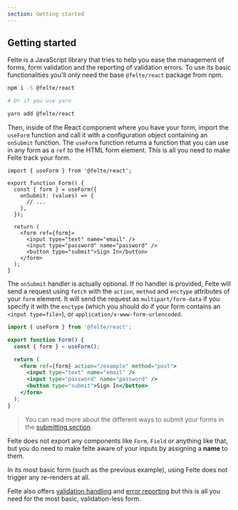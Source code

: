 ```yaml
---
section: Getting started
---
```


## Getting started

Felte is a JavaScript library that tries to help you ease the management of forms, form validation and the reporting of validation errors. To use its basic functionalities you'll only need the base `@felte/react` package from npm.

```sh
npm i -S @felte/react

# Or if you use yarn

yarn add @felte/react
```

Then, inside of the React component where you have your form, import the `useForm` function and call it with a configuration object containing an `onSubmit` function. The `useForm` function returns a function that you can use in any form as a `ref` to the HTML form element. This is all you need to make Felte track your form.

```tsx
import { useForm } from '@felte/react';

export function Form() {
  const { form } = useForm({
    onSubmit: (values) => {
      // ...
    },
  });

  return (
    <form ref={form}>
      <input type="text" name="email" />
      <input type="password" name="password" />
      <button type="submit">Sign In</button>
    </form>
  );
}
```

The `onSubmit` handler is actually optional. If no handler is provided, Felte will send a request using `fetch` with the `action`, `method` and `enctype` attributes of your `form` element. It will send the request as `multipart/form-data` if you specify it with the `enctype` (which you should do if your form contains an `<input type=file>`), or `application/x-www-form-urlencoded`.

```jsx
import { useForm } from '@felte/react';

export function Form() {
  const { form } = useForm();

  return (
    <form ref={form} action="/example" method="post">
      <input type="text" name="email" />
      <input type="password" name="password" />
      <button type="submit">Sign In</button>
    </form>
  );
}
```

> You can read more about the different ways to submit your forms in the [submitting section](/docs/react/submitting).

Felte does not export any components like `Form`, `Field` or anything like that, but you do need to make felte aware of your inputs by assigning a **name** to them.

In its most basic form (such as the previous example), using Felte does not trigger any re-renders at all.

Felte also offers [validation handling](/docs/react/validation) and [error reporting](/docs/react/reporters) but this is all you need for the most basic, validation-less form.
